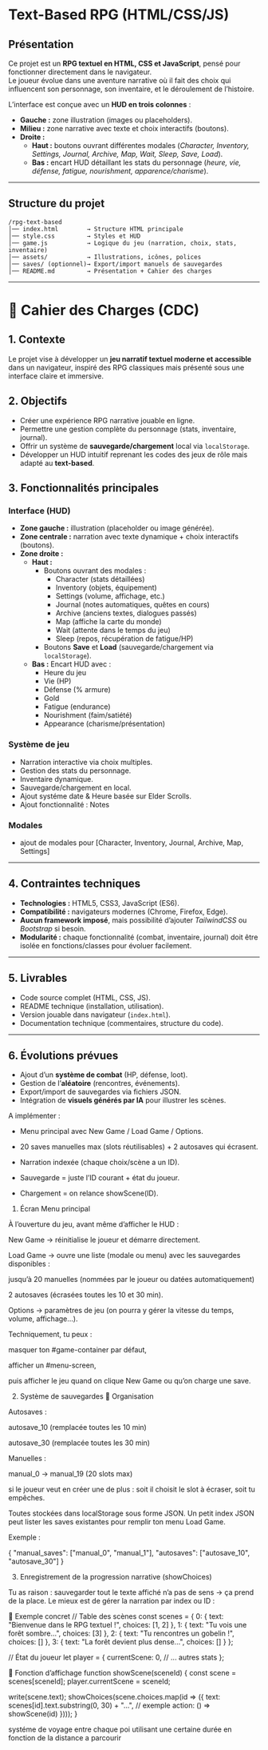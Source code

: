 # Text-Based RPG (HTML/CSS/JS)

## Présentation

Ce projet est un **RPG textuel en HTML, CSS et JavaScript**, pensé pour fonctionner directement dans le navigateur.  
Le joueur évolue dans une aventure narrative où il fait des choix qui influencent son personnage, son inventaire, et le déroulement de l’histoire.

L’interface est conçue avec un **HUD en trois colonnes** :

- **Gauche :** zone illustration (images ou placeholders).  
- **Milieu :** zone narrative avec texte et choix interactifs (boutons).  
- **Droite :**
  - **Haut :** boutons ouvrant différentes modales (*Character, Inventory, Settings, Journal, Archive, Map, Wait, Sleep, Save, Load*).  
  - **Bas :** encart HUD détaillant les stats du personnage (*heure, vie, défense, fatigue, nourishment, apparence/charisme*).  

---

## Structure du projet
```
/rpg-text-based
│── index.html        → Structure HTML principale
│── style.css         → Styles et HUD
│── game.js           → Logique du jeu (narration, choix, stats, inventaire)
│── assets/           → Illustrations, icônes, polices
│── saves/ (optionnel)→ Export/import manuels de sauvegardes
│── README.md         → Présentation + Cahier des charges
```

---

# 📑 Cahier des Charges (CDC)

## 1. Contexte
Le projet vise à développer un **jeu narratif textuel moderne et accessible** dans un navigateur, inspiré des RPG classiques mais présenté sous une interface claire et immersive.

## 2. Objectifs
- Créer une expérience RPG narrative jouable en ligne.  
- Permettre une gestion complète du personnage (stats, inventaire, journal).  
- Offrir un système de **sauvegarde/chargement** local via `localStorage`.  
- Développer un HUD intuitif reprenant les codes des jeux de rôle mais adapté au **text-based**.  

## 3. Fonctionnalités principales

### Interface (HUD)
- **Zone gauche :** illustration (placeholder ou image générée).  
- **Zone centrale :** narration avec texte dynamique + choix interactifs (boutons).  
- **Zone droite :**
  - **Haut :**  
    - Boutons ouvrant des modales :  
      - Character (stats détaillées)  
      - Inventory (objets, équipement)  
      - Settings (volume, affichage, etc.)  
      - Journal (notes automatiques, quêtes en cours)  
      - Archive (anciens textes, dialogues passés)  
      - Map (affiche la carte du monde)  
      - Wait (attente dans le temps du jeu)  
      - Sleep (repos, récupération de fatigue/HP)  
    - Boutons **Save** et **Load** (sauvegarde/chargement via `localStorage`).  
  - **Bas :** Encart HUD avec :  
    - Heure du jeu  
    - Vie (HP)  
    - Défense (% armure)  
    - Gold
    - Fatigue (endurance)  
    - Nourishment (faim/satiété)  
    - Appearance (charisme/présentation)  

### Système de jeu
- Narration interactive via choix multiples.  
- Gestion des stats du personnage.  
- Inventaire dynamique.  
- Sauvegarde/chargement en local. 
- Ajout systéme date & Heure basée sur Elder Scrolls.
- Ajout fonctionnalité : Notes
### Modales
- ajout de modales pour [Character, Inventory, Journal, Archive, Map, Settings] 

---

## 4. Contraintes techniques
- **Technologies :** HTML5, CSS3, JavaScript (ES6).  
- **Compatibilité :** navigateurs modernes (Chrome, Firefox, Edge).  
- **Aucun framework imposé**, mais possibilité d’ajouter *TailwindCSS* ou *Bootstrap* si besoin.  
- **Modularité :** chaque fonctionnalité (combat, inventaire, journal) doit être isolée en fonctions/classes pour évoluer facilement.  

---

## 5. Livrables
- Code source complet (HTML, CSS, JS).  
- README technique (installation, utilisation).  
- Version jouable dans navigateur (`index.html`).  
- Documentation technique (commentaires, structure du code).  

---

## 6. Évolutions prévues
- Ajout d’un **système de combat** (HP, défense, loot).  
- Gestion de l’**aléatoire** (rencontres, événements).  
- Export/import de sauvegardes via fichiers JSON.  
- Intégration de **visuels générés par IA** pour illustrer les scènes.  





A implémenter : 

- Menu principal avec New Game / Load Game / Options.

- 20 saves manuelles max (slots réutilisables) + 2 autosaves qui écrasent.

- Narration indexée (chaque choix/scène a un ID).

- Sauvegarde = juste l’ID courant + état du joueur.

- Chargement = on relance showScene(ID).


1. Écran Menu principal

À l’ouverture du jeu, avant même d’afficher le HUD :

New Game → réinitialise le joueur et démarre directement.

Load Game → ouvre une liste (modale ou menu) avec les sauvegardes disponibles :

jusqu’à 20 manuelles (nommées par le joueur ou datées automatiquement)

2 autosaves (écrasées toutes les 10 et 30 min).

Options → paramètres de jeu (on pourra y gérer la vitesse du temps, volume, affichage…).

Techniquement, tu peux :

masquer ton #game-container par défaut,

afficher un #menu-screen,

puis afficher le jeu quand on clique New Game ou qu’on charge une save.

2. Système de sauvegardes
🔹 Organisation

Autosaves :

autosave_10 (remplacée toutes les 10 min)

autosave_30 (remplacée toutes les 30 min)

Manuelles :

manual_0 → manual_19 (20 slots max)

si le joueur veut en créer une de plus : soit il choisit le slot à écraser, soit tu empêches.

Toutes stockées dans localStorage sous forme JSON.
Un petit index JSON peut lister les saves existantes pour remplir ton menu Load Game.

Exemple :

{
  "manual_saves": ["manual_0", "manual_1"],
  "autosaves": ["autosave_10", "autosave_30"]
}

3. Enregistrement de la progression narrative (showChoices)

Tu as raison : sauvegarder tout le texte affiché n’a pas de sens → ça prend de la place.
Le mieux est de gérer la narration par index ou ID :

🔹 Exemple concret
// Table des scènes
const scenes = {
  0: { text: "Bienvenue dans le RPG textuel !", choices: [1, 2] },
  1: { text: "Tu vois une forêt sombre...", choices: [3] },
  2: { text: "Tu rencontres un gobelin !", choices: [] },
  3: { text: "La forêt devient plus dense...", choices: [] }
};

// État du joueur
let player = {
  currentScene: 0,
  // ... autres stats
};

🔹 Fonction d’affichage
function showScene(sceneId) {
  const scene = scenes[sceneId];
  player.currentScene = sceneId;

  write(scene.text);
  showChoices(scene.choices.map(id => ({
    text: scenes[id].text.substring(0, 30) + "...", // exemple
    action: () => showScene(id)
  })));
}

systéme de voyage entre chaque poi utilisant une certaine durée en fonction de la distance a parcourir
